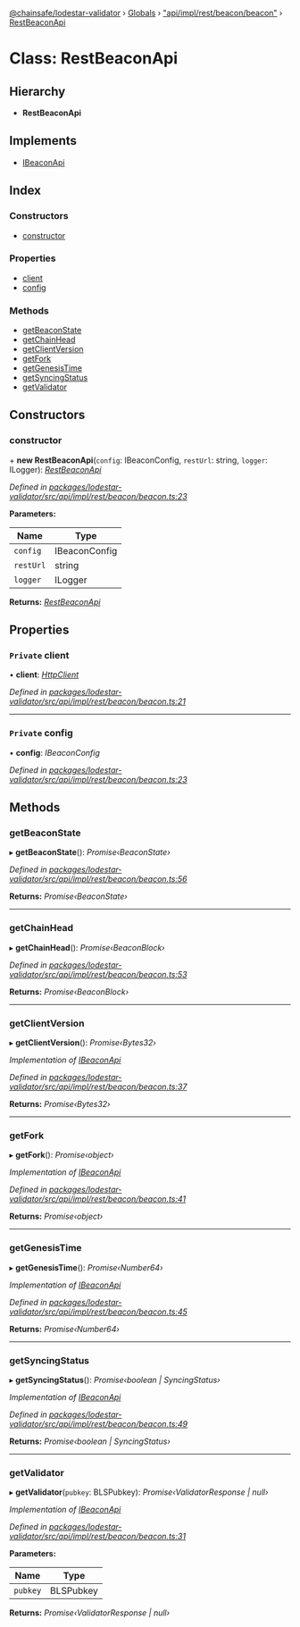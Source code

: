[@chainsafe/lodestar-validator](../README.md) › [Globals](../globals.md) › ["api/impl/rest/beacon/beacon"](../modules/_api_impl_rest_beacon_beacon_.md) › [RestBeaconApi](_api_impl_rest_beacon_beacon_.restbeaconapi.md)

# Class: RestBeaconApi

## Hierarchy

* **RestBeaconApi**

## Implements

* [IBeaconApi](../interfaces/_api_interface_beacon_.ibeaconapi.md)

## Index

### Constructors

* [constructor](_api_impl_rest_beacon_beacon_.restbeaconapi.md#constructor)

### Properties

* [client](_api_impl_rest_beacon_beacon_.restbeaconapi.md#private-client)
* [config](_api_impl_rest_beacon_beacon_.restbeaconapi.md#private-config)

### Methods

* [getBeaconState](_api_impl_rest_beacon_beacon_.restbeaconapi.md#getbeaconstate)
* [getChainHead](_api_impl_rest_beacon_beacon_.restbeaconapi.md#getchainhead)
* [getClientVersion](_api_impl_rest_beacon_beacon_.restbeaconapi.md#getclientversion)
* [getFork](_api_impl_rest_beacon_beacon_.restbeaconapi.md#getfork)
* [getGenesisTime](_api_impl_rest_beacon_beacon_.restbeaconapi.md#getgenesistime)
* [getSyncingStatus](_api_impl_rest_beacon_beacon_.restbeaconapi.md#getsyncingstatus)
* [getValidator](_api_impl_rest_beacon_beacon_.restbeaconapi.md#getvalidator)

## Constructors

###  constructor

\+ **new RestBeaconApi**(`config`: IBeaconConfig, `restUrl`: string, `logger`: ILogger): *[RestBeaconApi](_api_impl_rest_beacon_beacon_.restbeaconapi.md)*

*Defined in [packages/lodestar-validator/src/api/impl/rest/beacon/beacon.ts:23](https://github.com/ChainSafe/lodestar/blob/b6353573c/packages/lodestar-validator/src/api/impl/rest/beacon/beacon.ts#L23)*

**Parameters:**

Name | Type |
------ | ------ |
`config` | IBeaconConfig |
`restUrl` | string |
`logger` | ILogger |

**Returns:** *[RestBeaconApi](_api_impl_rest_beacon_beacon_.restbeaconapi.md)*

## Properties

### `Private` client

• **client**: *[HttpClient](_util_httpclient_.httpclient.md)*

*Defined in [packages/lodestar-validator/src/api/impl/rest/beacon/beacon.ts:21](https://github.com/ChainSafe/lodestar/blob/b6353573c/packages/lodestar-validator/src/api/impl/rest/beacon/beacon.ts#L21)*

___

### `Private` config

• **config**: *IBeaconConfig*

*Defined in [packages/lodestar-validator/src/api/impl/rest/beacon/beacon.ts:23](https://github.com/ChainSafe/lodestar/blob/b6353573c/packages/lodestar-validator/src/api/impl/rest/beacon/beacon.ts#L23)*

## Methods

###  getBeaconState

▸ **getBeaconState**(): *Promise‹BeaconState›*

*Defined in [packages/lodestar-validator/src/api/impl/rest/beacon/beacon.ts:56](https://github.com/ChainSafe/lodestar/blob/b6353573c/packages/lodestar-validator/src/api/impl/rest/beacon/beacon.ts#L56)*

**Returns:** *Promise‹BeaconState›*

___

###  getChainHead

▸ **getChainHead**(): *Promise‹BeaconBlock›*

*Defined in [packages/lodestar-validator/src/api/impl/rest/beacon/beacon.ts:53](https://github.com/ChainSafe/lodestar/blob/b6353573c/packages/lodestar-validator/src/api/impl/rest/beacon/beacon.ts#L53)*

**Returns:** *Promise‹BeaconBlock›*

___

###  getClientVersion

▸ **getClientVersion**(): *Promise‹Bytes32›*

*Implementation of [IBeaconApi](../interfaces/_api_interface_beacon_.ibeaconapi.md)*

*Defined in [packages/lodestar-validator/src/api/impl/rest/beacon/beacon.ts:37](https://github.com/ChainSafe/lodestar/blob/b6353573c/packages/lodestar-validator/src/api/impl/rest/beacon/beacon.ts#L37)*

**Returns:** *Promise‹Bytes32›*

___

###  getFork

▸ **getFork**(): *Promise‹object›*

*Implementation of [IBeaconApi](../interfaces/_api_interface_beacon_.ibeaconapi.md)*

*Defined in [packages/lodestar-validator/src/api/impl/rest/beacon/beacon.ts:41](https://github.com/ChainSafe/lodestar/blob/b6353573c/packages/lodestar-validator/src/api/impl/rest/beacon/beacon.ts#L41)*

**Returns:** *Promise‹object›*

___

###  getGenesisTime

▸ **getGenesisTime**(): *Promise‹Number64›*

*Implementation of [IBeaconApi](../interfaces/_api_interface_beacon_.ibeaconapi.md)*

*Defined in [packages/lodestar-validator/src/api/impl/rest/beacon/beacon.ts:45](https://github.com/ChainSafe/lodestar/blob/b6353573c/packages/lodestar-validator/src/api/impl/rest/beacon/beacon.ts#L45)*

**Returns:** *Promise‹Number64›*

___

###  getSyncingStatus

▸ **getSyncingStatus**(): *Promise‹boolean | SyncingStatus›*

*Implementation of [IBeaconApi](../interfaces/_api_interface_beacon_.ibeaconapi.md)*

*Defined in [packages/lodestar-validator/src/api/impl/rest/beacon/beacon.ts:49](https://github.com/ChainSafe/lodestar/blob/b6353573c/packages/lodestar-validator/src/api/impl/rest/beacon/beacon.ts#L49)*

**Returns:** *Promise‹boolean | SyncingStatus›*

___

###  getValidator

▸ **getValidator**(`pubkey`: BLSPubkey): *Promise‹ValidatorResponse | null›*

*Implementation of [IBeaconApi](../interfaces/_api_interface_beacon_.ibeaconapi.md)*

*Defined in [packages/lodestar-validator/src/api/impl/rest/beacon/beacon.ts:31](https://github.com/ChainSafe/lodestar/blob/b6353573c/packages/lodestar-validator/src/api/impl/rest/beacon/beacon.ts#L31)*

**Parameters:**

Name | Type |
------ | ------ |
`pubkey` | BLSPubkey |

**Returns:** *Promise‹ValidatorResponse | null›*
